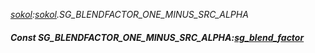 _[sokol](../../modules/sokol/sokol-module.md):[sokol](../../modules/sokol/sokol-module.md).SG\_BLENDFACTOR\_ONE\_MINUS\_SRC\_ALPHA_
##### Const SG\_BLENDFACTOR\_ONE\_MINUS\_SRC\_ALPHA:[sg_blend_factor](../../modules/sokol/sokol-sg_blend_factor.md)
